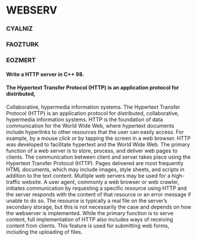 # WEBSERV
### CYALNIZ
### FAOZTURK
### EOZMERT

#### Write a HTTP server in C++ 98.

#### The Hypertext Transfer Protocol (HTTP) is an application protocol for distributed,
Collaborative, hypermedia information systems.
The Hypertext Transfer Protocol (HTTP) is an application protocol for distributed,
collaborative, hypermedia information systems.
HTTP is the foundation of data communication for the World Wide Web, where hypertext documents include hyperlinks to other resources that the user can easily access.
For example, by a mouse click or by tapping the screen in a web browser.
HTTP was developed to facilitate hypertext and the World Wide Web.
The primary function of a web server is to store, process, and deliver web pages to
clients. The communication between client and server takes place using the Hypertext
Transfer Protocol (HTTP).
Pages delivered are most frequently HTML documents, which may include images,
style sheets, and scripts in addition to the text content.
Multiple web servers may be used for a high-traffic website.
A user agent, commonly a web browser or web crawler, initiates communication by
requesting a specific resource using HTTP and the server responds with the content of
that resource or an error message if unable to do so. The resource is typically a real file
on the server’s secondary storage, but this is not necessarily the case and depends on how
the webserver is implemented.
While the primary function is to serve content, full implementation of HTTP also
includes ways of receiving content from clients. This feature is used for submitting web
forms, including the uploading of files.
